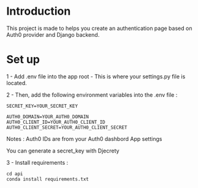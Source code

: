 # Introduction

This project is made to helps you create an authentication page based on Auth0 provider and Django backend.


# Set up

1 - Add .env file into the app root - This is where your settings.py file is located.

2 - Then, add the following environment variables into the .env file :


```
SECRET_KEY=YOUR_SECRET_KEY

AUTH0_DOMAIN=YOUR_AUTH0_DOMAIN
AUTH0_CLIENT_ID=YOUR_AUTH0_CLIENT_ID
AUTH0_CLIENT_SECRET=YOUR_AUTH0_CLIENT_SECRET
```

Notes :
Auth0 IDs are from your Auth0 dashbord App settings

You can generate a secret_key with Djecrety

3 - Install requirements :
```
cd api
conda install requirements.txt 
```
